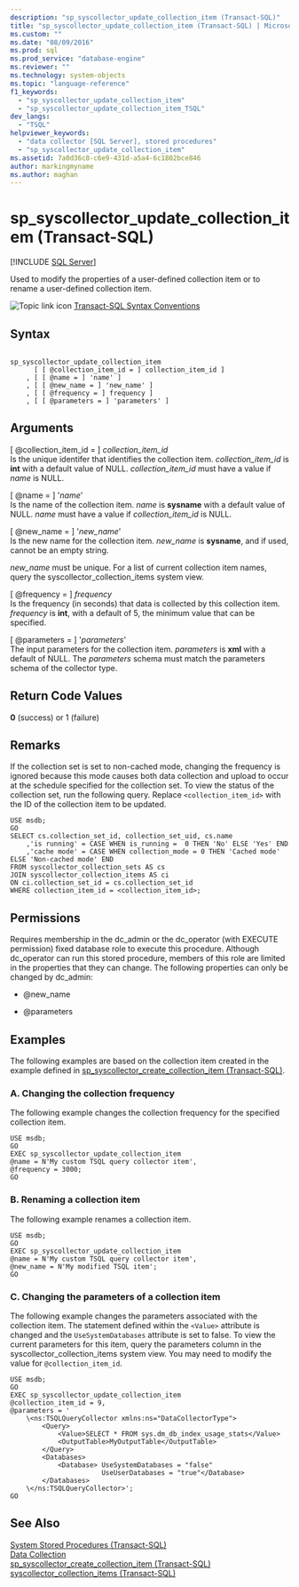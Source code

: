 ```yaml
---
description: "sp_syscollector_update_collection_item (Transact-SQL)"
title: "sp_syscollector_update_collection_item (Transact-SQL) | Microsoft Docs"
ms.custom: ""
ms.date: "08/09/2016"
ms.prod: sql
ms.prod_service: "database-engine"
ms.reviewer: ""
ms.technology: system-objects
ms.topic: "language-reference"
f1_keywords: 
  - "sp_syscollector_update_collection_item"
  - "sp_syscollector_update_collection_item_TSQL"
dev_langs: 
  - "TSQL"
helpviewer_keywords: 
  - "data collector [SQL Server], stored procedures"
  - "sp_syscollector_update_collection_item"
ms.assetid: 7a0d36c8-c6e9-431d-a5a4-6c1802bce846
author: markingmyname
ms.author: maghan
---
```

# sp_syscollector_update_collection_item (Transact-SQL)
[!INCLUDE [SQL Server](../../includes/applies-to-version/sqlserver.md)]

  Used to modify the properties of a user-defined collection item or to rename a user-defined collection item.  
  
 
 ![Topic link icon](../../database-engine/configure-windows/media/topic-link.gif "Topic link icon") [Transact-SQL Syntax Conventions](../../t-sql/language-elements/transact-sql-syntax-conventions-transact-sql.md)  
  
## Syntax  
  
```  
  
sp_syscollector_update_collection_item   
      [ [ @collection_item_id = ] collection_item_id ]  
    , [ [ @name = ] 'name' ]  
    , [ [ @new_name = ] 'new_name' ]  
    , [ [ @frequency = ] frequency ]  
    , [ [ @parameters = ] 'parameters' ]  
```  
  
## Arguments  
 [ @collection_item_id = ] *collection_item_id*  
 Is the unique identifer that identifies the collection item. *collection_item_id* is **int** with a default value of NULL. *collection_item_id* must have a value if *name* is NULL.  
  
 [ @name = ] '*name*'  
 Is the name of the collection item. *name* is **sysname** with a default value of NULL. *name* must have a value if *collection_item_id* is NULL.  
  
 [ @new_name = ] '*new_name*'  
 Is the new name for the collection item. *new_name* is **sysname**, and if used, cannot be an empty string.  
  
 *new_name* must be unique. For a list of current collection item names, query the syscollector_collection_items system view.  
  
 [ @frequency = ] *frequency*  
 Is the frequency (in seconds) that data is collected by this collection item. *frequency* is **int**, with a default of 5, the minimum value that can be specified.  
  
 [ @parameters = ] '*parameters*'  
 The input parameters for the collection item. *parameters* is **xml** with a default of NULL. The *parameters* schema must match the parameters schema of the collector type.  
  
## Return Code Values  
 **0** (success) or 1 (failure)  
  
## Remarks  
 If the collection set is set to non-cached mode, changing the frequency is ignored because this mode causes both data collection and upload to occur at the schedule specified for the collection set. To view the status of the collection set, run the following query. Replace `<collection_item_id>` with the ID of the collection item to be updated.  
  
```  
USE msdb;  
GO  
SELECT cs.collection_set_id, collection_set_uid, cs.name   
    ,'is running' = CASE WHEN is_running =  0 THEN 'No' ELSE 'Yes' END  
    ,'cache mode' = CASE WHEN collection_mode = 0 THEN 'Cached mode' ELSE 'Non-cached mode' END  
FROM syscollector_collection_sets AS cs  
JOIN syscollector_collection_items AS ci   
ON ci.collection_set_id = cs.collection_set_id  
WHERE collection_item_id = <collection_item_id>;  
```  
  
## Permissions  
 Requires membership in the dc_admin or the dc_operator (with EXECUTE permission) fixed database role to execute this procedure. Although dc_operator can run this stored procedure, members of this role are limited in the properties that they can change. The following properties can only be changed by dc_admin:  
  
-   @new_name  
  
-   @parameters  
  
## Examples  
 The following examples are based on the collection item created in the example defined in [sp_syscollector_create_collection_item &#40;Transact-SQL&#41;](../../relational-databases/system-stored-procedures/sp-syscollector-create-collection-item-transact-sql.md).  
  
### A. Changing the collection frequency  
 The following example changes the collection frequency for the specified collection item.  
  
```  
USE msdb;  
GO  
EXEC sp_syscollector_update_collection_item   
@name = N'My custom TSQL query collector item',  
@frequency = 3000;  
GO  
```  
  
### B. Renaming a collection item  
 The following example renames a collection item.  
  
```  
USE msdb;  
GO  
EXEC sp_syscollector_update_collection_item   
@name = N'My custom TSQL query collector item',  
@new_name = N'My modified TSQL item';  
GO  
```  
  
### C. Changing the parameters of a collection item  
 The following example changes the parameters associated with the collection item. The statement defined within the `<Value>` attribute is changed and the `UseSystemDatabases` attribute is set to false. To view the current parameters for this item, query the parameters column in the syscollector_collection_items system view. You may need to modify the value for `@collection_item_id`.  
  
```  
USE msdb;  
GO  
EXEC sp_syscollector_update_collection_item   
@collection_item_id = 9,   
@parameters = '  
    \<ns:TSQLQueryCollector xmlns:ns="DataCollectorType">  
        <Query>  
            <Value>SELECT * FROM sys.dm_db_index_usage_stats</Value>  
            <OutputTable>MyOutputTable</OutputTable>  
        </Query>  
        <Databases>  
            <Database> UseSystemDatabases = "false"   
                       UseUserDatabases = "true"</Database>  
        </Databases>  
    \</ns:TSQLQueryCollector>';  
GO  
```  
  
## See Also  
 [System Stored Procedures &#40;Transact-SQL&#41;](../../relational-databases/system-stored-procedures/system-stored-procedures-transact-sql.md)   
 [Data Collection](../../relational-databases/data-collection/data-collection.md)   
 [sp_syscollector_create_collection_item &#40;Transact-SQL&#41;](../../relational-databases/system-stored-procedures/sp-syscollector-create-collection-item-transact-sql.md)   
 [syscollector_collection_items &#40;Transact-SQL&#41;](../../relational-databases/system-catalog-views/syscollector-collection-items-transact-sql.md)  
  
  
